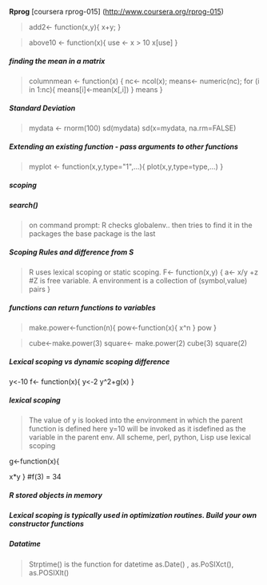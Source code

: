 **Rprog**
[coursera rprog-015] (http://www.coursera.org/rprog-015)


> add2<- function(x,y){
  x+y;
 }

> above10 <- function(x){
  use <- x > 10
  x[use] 
}

##### finding the mean in a matrix
> columnmean <- function(x)
{
  nc<- ncol(x);
  means<- numeric(nc);
  for (i in 1:nc){
    means[i]<-mean(x[,i])
  }
  means
}

##### Standard Deviation
> mydata <- rnorm(100)
sd(mydata)
sd(x=mydata, na.rm=FALSE)

##### Extending an existing function - pass arguments to other functions
> myplot <- function(x,y,type="1",...){
  plot(x,y,type=type,...)
}


##### scoping
##### search() 
> on command prompt: R checks globalenv.. then tries to find it in the packages the base package is the last

##### Scoping Rules and difference from S
> R uses lexical scoping or static scoping.
> F<- function(x,y)
{
  a<- x/y +z
  #Z is free variable. A environment is a collection of (symbol,value) pairs
}

##### functions can return functions to variables
> make.power<-function(n){
  pow<-function(x){
    x^n
  }
  pow
}

> cube<-make.power(3)
square<- make.power(2)
cube(3)
square(2)

##### Lexical scoping vs dynamic scoping difference
y<-10
f<- function(x){
  y<-2
  y^2+g(x)
}

##### lexical scoping
>The value of y is looked into the environment in which the parent function is defined
here y=10 will be invoked as it isdefined as the variable in the parent env. 
All scheme, perl, python, Lisp use lexical scoping

g<-function(x){ 
  
  x*y
}
#f(3) = 34


##### R stored objects in memory


##### Lexical scoping is typically used in optimization routines. Build your own constructor functions

##### Datatime 
> Strptime() is the function for datetime
as.Date() , as.PoSIXct(), as.POSIXlt()
